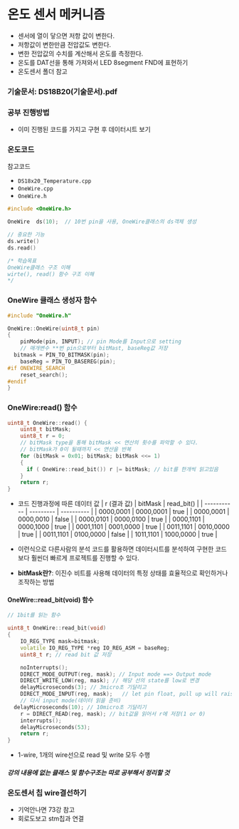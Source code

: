 # 온도 센서 메커니즘

- 센서에 열이 닿으면 저항 값이 변한다.
- 저항값이 변한만큼 전압값도 변한다.
- 변한 전압값의 수치를 계산해서 온도를 측정한다.
- 온도를 DAT선을 통해 가져와서 LED 8segment FND에 표현하기
- 온도센서 폴더 참고

### 기술문서: DS18B20(기술문서).pdf

### 공부 진행방법

- 이미 진행된 코드를 가지고 구현 후 데이터시트 보기

### 온도코드

참고코드

- `DS18x20_Temperature.cpp`
- `OneWire.cpp`
- `OneWire.h`

```c
#include <OneWire.h>

OneWire  ds(10);  // 10번 pin을 사용, OneWire클래스의 ds객체 생성

// 중요한 기능
ds.write()
ds.read()

/* 학습목표
OneWire클래스 구조 이해
wirte(), read() 함수 구조 이해
*/
```

### OneWire 클래스 생성자 함수

```cpp
#include "OneWire.h"

OneWire::OneWire(uint8_t pin)
{
	pinMode(pin, INPUT); // pin Mode를 Input으로 setting
	// 매개변수 **번 pin으로부터 bitMast, baseReg값 저장
  bitmask = PIN_TO_BITMASK(pin);
	baseReg = PIN_TO_BASEREG(pin);
#if ONEWIRE_SEARCH
	reset_search();
#endif
}
```

### OneWire:read() 함수

```cpp
uint8_t OneWire::read() {
    uint8_t bitMask;
    uint8_t r = 0;
    // bitMask type을 통해 bitMask << 연산의 횟수를 파악할 수 있다.
    // bitMask가 0이 될때까지 << 연산을 반복
    for (bitMask = 0x01; bitMask; bitMask <<= 1)
    {
	  if ( OneWire::read_bit()) r |= bitMask; // bit를 한개씩 읽고있음
    }
    return r;
}
```

- 코드 진행과정에 따른 데이터 값
  | r (결과 값) | bitMask | read_bit() |
  | ----------- | --------- | ---------- |
  | 0000,0001 | 0000,0001 | true |
  | 0000,0001 | 0000,0010 | false |
  | 0000,0101 | 0000,0100 | true |
  | 0000,1101 | 0000,1000 | true |
  | 0001,1101 | 0001,0000 | true |
  | 0011,1101 | 0010,0000 | true |
  | 0011,1101 | 0100,0000 | false |
  | 1011,1101 | 1000,0000 | true |
- 이런식으로 다른사람의 분석 코드를 활용하면 데이터시트를 분석하여 구현한 코드보다 훨씬더 빠르게 프로젝트를 진행할 수 있다.

- **bitMask란?**: 이진수 비트를 사용해 데이터의 특정 상태를 효율적으로 확인하거나 조작하는 방법

#### OneWire::read_bit(void) 함수

```cpp
// 1bit를 읽는 함수

uint8_t OneWire::read_bit(void)
{
	IO_REG_TYPE mask=bitmask;
	volatile IO_REG_TYPE *reg IO_REG_ASM = baseReg;
	uint8_t r; // read bit 값 저장

	noInterrupts();
	DIRECT_MODE_OUTPUT(reg, mask); // Input mode ==> Output mode
	DIRECT_WRITE_LOW(reg, mask); // 해당 선의 state를 low로 변경
	delayMicroseconds(3); // 3micro초 기달리고
	DIRECT_MODE_INPUT(reg, mask);	// let pin float, pull up will raise
	// 다시 input mode(데이터 읽을 준비)
  delayMicroseconds(10); // 10micro초 기달리기
	r = DIRECT_READ(reg, mask); // bit값을 읽어서 r에 저장(1 or 0)
	interrupts();
	delayMicroseconds(53);
	return r;
}
```

- 1-wire, 1개의 wire선으로 read 및 write 모두 수행

##### 강의 내용에 없는 클래스 및 함수구조는 따로 공부해서 정리할 것

### 온도센서 칩 wire결선하기

- 기억안나면 73강 참고
- 회로도보고 stm칩과 연결
